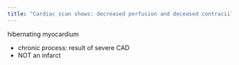 ```yaml
---
title: "Cardiac scan shows: decreased perfusion and deceased contraciilty, but takes up FDG - is this process acute or chronic?"
---
```

hibernating myocardium
- chronic process: result of severe CAD
- NOT an infarct

